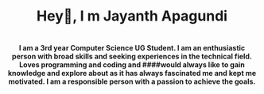 <h1 align="center"> Hey👋, I m Jayanth Apagundi <h1>
<h4 align="center">I am a 3rd year Computer Science UG Student. I am an enthusiastic person with broad skills and seeking experiences in the technical field. Loves programming and coding and ####would always like to gain knowledge and explore about as it has always fascinated me and kept me motivated. I am a responsible person with a passion to achieve the goals.<h4>


























